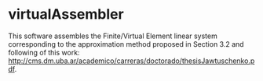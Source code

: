 # virtualAssembler

This software assembles the Finite/Virtual Element linear system corresponding to the approximation
method proposed in Section 3.2 and following of this work: http://cms.dm.uba.ar/academico/carreras/doctorado/thesisJawtuschenko.pdf.
